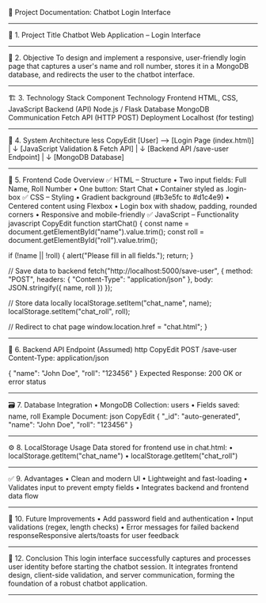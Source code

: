📄 Project Documentation: Chatbot Login Interface
________________________________________
🧾 1. Project Title
Chatbot Web Application – Login Interface
________________________________________
🎯 2. Objective
To design and implement a responsive, user-friendly login page that captures a user's name and roll number, stores it in a MongoDB database, and redirects the user to the chatbot interface.
________________________________________
🏗️ 3. Technology Stack
Component	Technology
Frontend	HTML, CSS, JavaScript
Backend (API)	Node.js / Flask 
Database	MongoDB
Communication	Fetch API (HTTP POST)
Deployment	Localhost (for testing)
________________________________________
📐 4. System Architecture
less
CopyEdit
[User] --> [Login Page (index.html)]
            |
            ↓
   [JavaScript Validation & Fetch API]
            |
            ↓
[Backend API /save-user Endpoint]
            |
            ↓
       [MongoDB Database]
________________________________________
🧱 5. Frontend Code Overview
✅ HTML – Structure
•	Two input fields: Full Name, Roll Number
•	One button: Start Chat
•	Container styled as .login-box
✅ CSS – Styling
•	Gradient background (#b3e5fc to #d1c4e9)
•	Centered content using Flexbox
•	Login box with shadow, padding, rounded corners
•	Responsive and mobile-friendly
✅ JavaScript – Functionality
javascript
CopyEdit
function startChat() {
  const name = document.getElementById("name").value.trim();
  const roll = document.getElementById("roll").value.trim();

  if (!name || !roll) {
    alert("Please fill in all fields.");
    return;
  }

  // Save data to backend
  fetch("http://localhost:5000/save-user", {
    method: "POST",
    headers: { "Content-Type": "application/json" },
    body: JSON.stringify({ name, roll })
  });

  // Store data locally
  localStorage.setItem("chat_name", name);
  localStorage.setItem("chat_roll", roll);

  // Redirect to chat page
  window.location.href = "chat.html";
}
________________________________________
🔌 6. Backend API Endpoint (Assumed)
http
CopyEdit
POST /save-user
Content-Type: application/json

{
  "name": "John Doe",
  "roll": "123456"
}
Expected Response: 200 OK or error status
________________________________________
🗃️ 7. Database Integration
•	MongoDB Collection: users
•	Fields saved: name, roll
Example Document:
json
CopyEdit
{
  "_id": "auto-generated",
  "name": "John Doe",
  "roll": "123456"
}
________________________________________
⚙️ 8. LocalStorage Usage
Data stored for frontend use in chat.html:
•	localStorage.getItem("chat_name")
•	localStorage.getItem("chat_roll")
________________________________________
✅ 9. Advantages
•	Clean and modern UI
•	Lightweight and fast-loading
•	Validates input to prevent empty fields
•	Integrates backend and frontend data flow
________________________________________
📌 10. Future Improvements
•	Add password field and authentication
•	Input validations (regex, length checks)
•	Error messages for failed backend responseResponsive alerts/toasts for user feedback
___________________________________


📍 12. Conclusion
This login interface successfully captures and processes user identity before starting the chatbot session. It integrates frontend design, client-side validation, and server communication, forming the foundation of a robust chatbot application.
________________________________________




